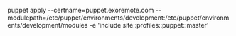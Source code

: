  puppet apply --certname=puppet.exoremote.com --modulepath=/etc/puppet/environments/development:/etc/puppet/environments/development/modules -e 'include site::profiles::puppet::master'

